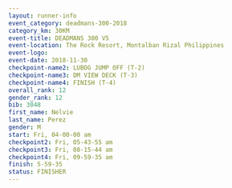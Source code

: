 ```yaml
---
layout: runner-info 
event_category: deadmans-300-2018 
category_km: 30KM 
event-title: DEADMANS 300 V5 
event-location: The Rock Resort, Montalban Rizal Philippines 
event-logo: 
event-date: 2018-11-30 
checkpoint-name2: LUBOG JUMP OFF (T-2) 
checkpoint-name3: DM VIEW DECK (T-3) 
checkpoint-name4: FINISH (T-4) 
overall_rank: 12
gender_rank: 12
bib: 3048
first_name: Nelvie
last_name: Perez
gender: M
start: Fri, 04-00-00 am
checkpoint2: Fri, 05-43-55 am
checkpoint3: Fri, 08-15-44 am
checkpoint4: Fri, 09-59-35 am
finish: 5-59-35
status: FINISHER
---
```

